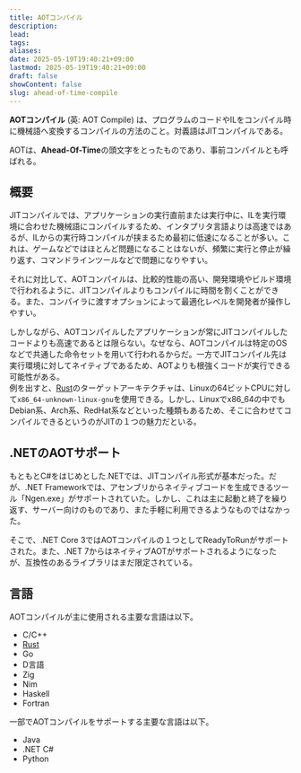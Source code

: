 ```yaml
---
title: AOTコンパイル
description: 
lead: 
tags: 
aliases: 
date: 2025-05-19T19:40:21+09:00
lastmod: 2025-05-19T19:40:21+09:00
draft: false
showContent: false
slug: ahead-of-time-compile
---
```

**AOTコンパイル** (英: AOT Compile) は、プログラムのコードやILをコンパイル時に機械語へ変換するコンパイルの方法のこと。対義語はJITコンパイルである。

AOTは、**Ahead-Of-Time**の頭文字をとったものであり、事前コンパイルとも呼ばれる。
## 概要
JITコンパイルでは、アプリケーションの実行直前または実行中に、ILを実行環境に合わせた機械語にコンパイルするため、インタプリタ言語よりは高速ではあるが、ILからの実行時コンパイルが挟まるため最初に低速になることが多い。これは、ゲームなどではほとんど問題になることはないが、頻繁に実行と停止が繰り返す、コマンドラインツールなどで問題になりやすい。

それに対比して、AOTコンパイルは、比較的性能の高い、開発環境やビルド環境で行われるように、JITコンパイルよりもコンパイルに時間を割くことができる。また、コンパイラに渡すオプションによって最適化レベルを開発者が操作しやすい。

しかしながら、AOTコンパイルしたアプリケーションが常にJITコンパイルしたコードよりも高速であるとは限らない。なぜなら、AOTコンパイルは特定のOSなどで共通した命令セットを用いて行われるからだ。一方でJITコンパイル先は実行環境に対してネイティブであるため、AOTよりも根強くコードが実行できる可能性がある。  
例を出すと、[Rust](Rust/Rust.md)のターゲットアーキテクチャは、Linuxの64ビットCPUに対して`x86_64-unknown-linux-gnu`を使用できる。しかし、Linuxでx86_64の中でもDebian系、Arch系、RedHat系などといった種類もあるため、そこに合わせてコンパイルできるというのがJITの１つの魅力だといる。

## .NETのAOTサポート
もともとC#をはじめとした.NETでは、JITコンパイル形式が基本だった。だが、.NET Frameworkでは、アセンブリからネイティブコードを生成できるツール「Ngen.exe」がサポートされていた。しかし、これは主に起動と終了を繰り返す、サーバー向けのものであり、また手軽に利用できるようなものではなかった。

そこで、.NET Core 3ではAOTコンパイルの１つとしてReadyToRunがサポートされた。また、.NET 7からはネイティブAOTがサポートされるようになったが、互換性のあるライブラリはまだ限定されている。

## 言語
AOTコンパイルが主に使用される主要な言語は以下。
- C/C++
- [Rust](Rust/Rust.md)
- Go
- D言語
- Zig
- Nim
- Haskell
- Fortran

一部でAOTコンパイルをサポートする主要な言語は以下。
- Java
- .NET C#
- Python
